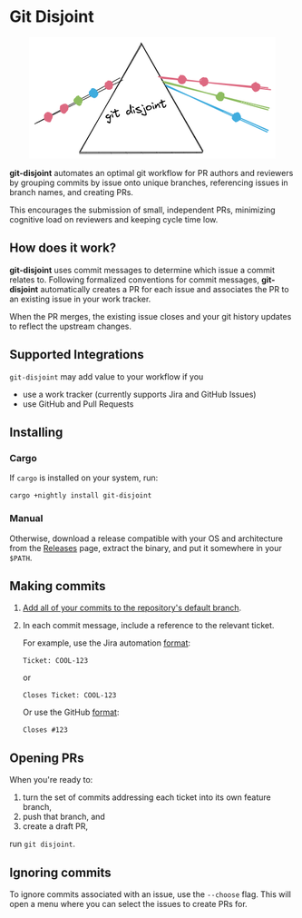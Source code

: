 # Git Disjoint

<p align="center">
  <img src="https://github.com/EricCrosson/git-disjoint/blob/master/assets/logo.png?raw=true" alt="alt-text"/>
</p>

**git-disjoint** automates an optimal git workflow for PR authors and reviewers
by grouping commits by issue onto unique branches, referencing issues in
branch names, and creating PRs.

This encourages the submission of small, independent PRs, minimizing cognitive
load on reviewers and keeping cycle time low.

## How does it work?

**git-disjoint** uses commit messages to determine which issue a commit relates
to. Following formalized conventions for commit messages, **git-disjoint**
automatically creates a PR for each issue and associates the PR to an existing
issue in your work tracker.

When the PR merges, the existing issue closes and your git history updates to
reflect the upstream changes.

## Supported Integrations

`git-disjoint` may add value to your workflow if you

- use a work tracker (currently supports Jira and GitHub Issues)
- use GitHub and Pull Requests

## Installing

### Cargo

If `cargo` is installed on your system, run:

```
cargo +nightly install git-disjoint
```

### Manual

Otherwise, download a release compatible with your OS and architecture from the
[Releases] page, extract the binary, and put it somewhere in your `$PATH`.

[releases]: https://github.com/EricCrosson/git-disjoint/releases/latest

## Making commits

1. [Add all of your commits to the repository's default branch][workflow].

1. In each commit message, include a reference to the relevant ticket.

   For example, use the Jira automation [format][jira]:

   ```
   Ticket: COOL-123
   ```

   or

   ```
   Closes Ticket: COOL-123
   ```

   Or use the GitHub [format][gh]: 

    ```
    Closes #123
    ```

   [jira]: https://support.atlassian.com/jira-software-cloud/docs/reference-issues-in-your-development-work/
   [gh]: https://github.blog/2013-01-22-closing-issues-via-commit-messages/

## Opening PRs

 When you're ready to:

1. turn the set of commits addressing each ticket into its own feature branch,
1. push that branch, and 
1. create a draft PR,

run `git disjoint`.

[workflow]: https://drewdevault.com/2020/04/06/My-weird-branchless-git-workflow.html

## Ignoring commits

To ignore commits associated with an issue, use the `--choose` flag. This will
open a menu where you can select the issues to create PRs for.

